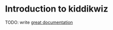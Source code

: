 # Introduction to kiddikwiz

TODO: write [great documentation](http://jacobian.org/writing/what-to-write/)
